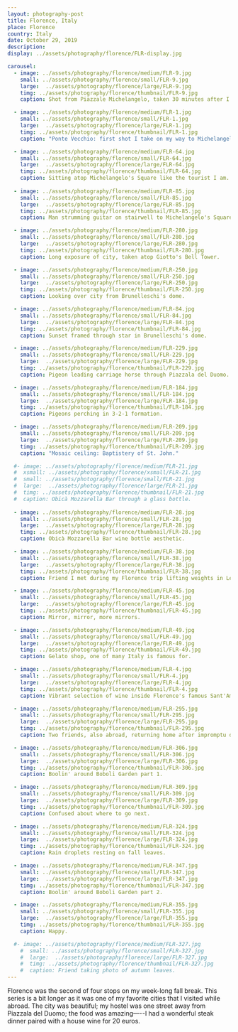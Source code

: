 ```yaml
---
layout: photography-post
title: Florence, Italy
place: Florence
country: Italy
date: October 29, 2019
description:
display: ../assets/photography/florence/FLR-display.jpg

carousel:
  - image: ../assets/photography/florence/medium/FLR-9.jpg
    small: ../assets/photography/florence/small/FLR-9.jpg
    large:  ../assets/photography/florence/large/FLR-9.jpg
    timg: ../assets/photography/florence/thumbnail/FLR-9.jpg
    caption: Shot from Piazzale Michelangelo, taken 30 minutes after I first arrived in Florence.

  - image: ../assets/photography/florence/medium/FLR-1.jpg
    small: ../assets/photography/florence/small/FLR-1.jpg
    large:  ../assets/photography/florence/large/FLR-1.jpg
    timg: ../assets/photography/florence/thumbnail/FLR-1.jpg
    caption: "Ponte Vecchio: first shot I take on my way to Michelangelo's Square." 

  - image: ../assets/photography/florence/medium/FLR-64.jpg
    small: ../assets/photography/florence/small/FLR-64.jpg
    large:  ../assets/photography/florence/large/FLR-64.jpg
    timg: ../assets/photography/florence/thumbnail/FLR-64.jpg
    caption: Sitting atop Michelangelo's Square like the tourist I am. 
  
  - image: ../assets/photography/florence/medium/FLR-85.jpg
    small: ../assets/photography/florence/small/FLR-85.jpg
    large:  ../assets/photography/florence/large/FLR-85.jpg
    timg: ../assets/photography/florence/thumbnail/FLR-85.jpg
    caption: Man strumming guitar on stairwell to Michelangelo's Square.

  - image: ../assets/photography/florence/medium/FLR-280.jpg
    small: ../assets/photography/florence/small/FLR-280.jpg
    large:  ../assets/photography/florence/large/FLR-280.jpg
    timg: ../assets/photography/florence/thumbnail/FLR-280.jpg
    caption: Long exposure of city, taken atop Giotto's Bell Tower.

  - image: ../assets/photography/florence/medium/FLR-250.jpg
    small: ../assets/photography/florence/small/FLR-250.jpg
    large:  ../assets/photography/florence/large/FLR-250.jpg
    timg: ../assets/photography/florence/thumbnail/FLR-250.jpg
    caption: Looking over city from Brunelleschi's dome.

  - image: ../assets/photography/florence/medium/FLR-84.jpg
    small: ../assets/photography/florence/small/FLR-84.jpg
    large:  ../assets/photography/florence/large/FLR-84.jpg
    timg: ../assets/photography/florence/thumbnail/FLR-84.jpg
    caption: Sunset framed through star in Brunelleschi's dome.

  - image: ../assets/photography/florence/medium/FLR-229.jpg
    small: ../assets/photography/florence/small/FLR-229.jpg
    large:  ../assets/photography/florence/large/FLR-229.jpg
    timg: ../assets/photography/florence/thumbnail/FLR-229.jpg
    caption: Pigeon leading carriage horse through Piazzala del Duomo. 

  - image: ../assets/photography/florence/medium/FLR-184.jpg
    small: ../assets/photography/florence/small/FLR-184.jpg
    large:  ../assets/photography/florence/large/FLR-184.jpg
    timg: ../assets/photography/florence/thumbnail/FLR-184.jpg
    caption: Pigeons perching in 3-2-1 formation. 

  - image: ../assets/photography/florence/medium/FLR-209.jpg
    small: ../assets/photography/florence/small/FLR-209.jpg
    large:  ../assets/photography/florence/large/FLR-209.jpg
    timg: ../assets/photography/florence/thumbnail/FLR-209.jpg
    caption: "Mosaic ceiling: Baptistery of St. John."

  #- image: ../assets/photography/florence/medium/FLR-21.jpg
  #  xsmall: ../assets/photography/florence/xsmall/FLR-21.jpg
  #  small: ../assets/photography/florence/small/FLR-21.jpg
  #  large:  ../assets/photography/florence/large/FLR-21.jpg
  #  timg: ../assets/photography/florence/thumbnail/FLR-21.jpg
  #  caption: Obicà Mozzarella Bar through a glass bottle.
    
  - image: ../assets/photography/florence/medium/FLR-28.jpg
    small: ../assets/photography/florence/small/FLR-28.jpg
    large:  ../assets/photography/florence/large/FLR-28.jpg
    timg: ../assets/photography/florence/thumbnail/FLR-28.jpg
    caption: Obicà Mozzarella Bar wine bottle aesthetic. 

  - image: ../assets/photography/florence/medium/FLR-38.jpg
    small: ../assets/photography/florence/small/FLR-38.jpg
    large:  ../assets/photography/florence/large/FLR-38.jpg
    timg: ../assets/photography/florence/thumbnail/FLR-38.jpg
    caption: Friend I met during my Florence trip lifting weights in Leonardo da Vinci Museum. 

  - image: ../assets/photography/florence/medium/FLR-45.jpg
    small: ../assets/photography/florence/small/FLR-45.jpg
    large:  ../assets/photography/florence/large/FLR-45.jpg
    timg: ../assets/photography/florence/thumbnail/FLR-45.jpg
    caption: Mirror, mirror, more mirrors. 

  - image: ../assets/photography/florence/medium/FLR-49.jpg
    small: ../assets/photography/florence/small/FLR-49.jpg
    large:  ../assets/photography/florence/large/FLR-49.jpg
    timg: ../assets/photography/florence/thumbnail/FLR-49.jpg
    caption: Gelato shop, one of many Italy is famous for. 

  - image: ../assets/photography/florence/medium/FLR-4.jpg
    small: ../assets/photography/florence/small/FLR-4.jpg
    large:  ../assets/photography/florence/large/FLR-4.jpg
    timg: ../assets/photography/florence/thumbnail/FLR-4.jpg
    caption: Vibrant selection of wine inside Florence's famous Sant'Ambrogio Market.

  - image: ../assets/photography/florence/medium/FLR-295.jpg
    small: ../assets/photography/florence/small/FLR-295.jpg
    large:  ../assets/photography/florence/large/FLR-295.jpg
    timg: ../assets/photography/florence/thumbnail/FLR-295.jpg
    caption: Two friends, also abroad, returning home after impromptu dinner. 

  - image: ../assets/photography/florence/medium/FLR-306.jpg
    small: ../assets/photography/florence/small/FLR-306.jpg
    large:  ../assets/photography/florence/large/FLR-306.jpg
    timg: ../assets/photography/florence/thumbnail/FLR-306.jpg
    caption: Boolin' around Boboli Garden part 1.

  - image: ../assets/photography/florence/medium/FLR-309.jpg
    small: ../assets/photography/florence/small/FLR-309.jpg
    large:  ../assets/photography/florence/large/FLR-309.jpg
    timg: ../assets/photography/florence/thumbnail/FLR-309.jpg
    caption: Confused about where to go next. 

  - image: ../assets/photography/florence/medium/FLR-324.jpg
    small: ../assets/photography/florence/small/FLR-324.jpg
    large:  ../assets/photography/florence/large/FLR-324.jpg
    timg: ../assets/photography/florence/thumbnail/FLR-324.jpg
    caption: Rain droplets resting on fall leaves. 

  - image: ../assets/photography/florence/medium/FLR-347.jpg
    small: ../assets/photography/florence/small/FLR-347.jpg
    large:  ../assets/photography/florence/large/FLR-347.jpg
    timg: ../assets/photography/florence/thumbnail/FLR-347.jpg
    caption: Boolin' around Boboli Garden part 2.

  - image: ../assets/photography/florence/medium/FLR-355.jpg
    small: ../assets/photography/florence/small/FLR-355.jpg
    large:  ../assets/photography/florence/large/FLR-355.jpg
    timg: ../assets/photography/florence/thumbnail/FLR-355.jpg
    caption: Happy. 

  #- image: ../assets/photography/florence/medium/FLR-327.jpg
    #  small: ../assets/photography/florence/small/FLR-327.jpg
    #  large:  ../assets/photography/florence/large/FLR-327.jpg
    #  timg: ../assets/photography/florence/thumbnail/FLR-327.jpg
    #  caption: Friend taking photo of autumn leaves.
---
```


Florence was the second of four stops on my week-long fall break. This series is a bit longer as it was one of my favorite cities that I visited while abroad. The city was beautiful; my hostel was one street away from Piazzala del Duomo; the food was amazing—--I had a wonderful steak dinner paired with a house wine for 20 euros.